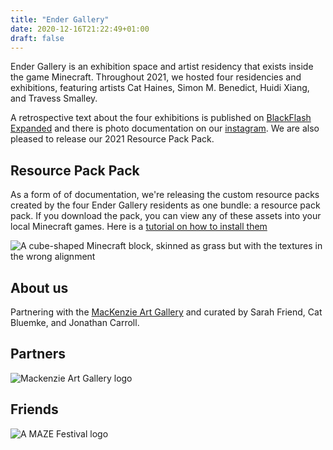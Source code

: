 ```yaml
---
title: "Ender Gallery"
date: 2020-12-16T21:22:49+01:00
draft: false
---
```


Ender Gallery is an exhibition space and artist residency that exists inside the game Minecraft. Throughout 2021, we hosted four residencies and exhibitions, featuring artists Cat Haines, Simon M. Benedict, Huidi Xiang, and Travess Smalley.

A retrospective text about the four exhibitions is published on [BlackFlash Expanded](https://needslink.com) and there is photo documentation on our [instagram](https://www.instagram.com/endergallery/). We are also pleased to release our 2021 Resource Pack Pack.

## Resource Pack Pack

As a form of of documentation, we're releasing the custom resource packs created by the four Ender Gallery residents as one bundle: a resource pack pack. If you download the pack, you can view any of these assets into your local Minecraft games. Here is a [tutorial on how to install them](https://minecraft.fandom.com/wiki/Tutorials/Loading_a_resource_pack)

<img src="/packcube.png" alt="A cube-shaped Minecraft block, skinned as grass but with the textures in the wrong alignment" class="partner">

## About us

Partnering with the [MacKenzie Art Gallery](https://mackenzie.art/) and curated by Sarah Friend, Cat Bluemke, and Jonathan Carroll.

## Partners

<img src="/MAG_Logo.png" alt="Mackenzie Art Gallery logo" class="partner">

## Friends

<img src="/invert_AMAZE.png" alt="A MAZE Festival logo" class="friend">
